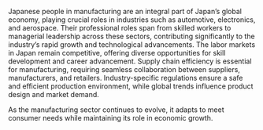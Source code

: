 Japanese people in manufacturing are an integral part of Japan’s global economy, playing crucial roles in industries such as automotive, electronics, and aerospace. Their professional roles span from skilled workers to managerial leadership across these sectors, contributing significantly to the industry’s rapid growth and technological advancements. The labor markets in Japan remain competitive, offering diverse opportunities for skill development and career advancement. Supply chain efficiency is essential for manufacturing, requiring seamless collaboration between suppliers, manufacturers, and retailers. Industry-specific regulations ensure a safe and efficient production environment, while global trends influence product design and market demand.

As the manufacturing sector continues to evolve, it adapts to meet consumer needs while maintaining its role in economic growth.